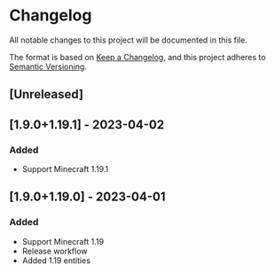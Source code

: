 # Changelog

All notable changes to this project will be documented in this file.

The format is based on [Keep a Changelog](https://keepachangelog.com/en/1.0.0/),
and this project adheres to [Semantic Versioning](https://semver.org/spec/v2.0.0.html).

## [Unreleased]

## [1.9.0+1.19.1] - 2023-04-02

### Added

- Support Minecraft 1.19.1

## [1.9.0+1.19.0] - 2023-04-01

### Added

- Support Minecraft 1.19
- Release workflow
- Added 1.19 entities